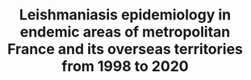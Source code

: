 ---
title: "Leishmaniasis epidemiology in endemic areas of metropolitan France and its overseas territories from 1998 to 2020"
journal: "PLoS Negl Trop Dis"
year: 2022
volume: 138
DOI: 10.1371/journal.pntd.0010745
pmid: 36206322
authorslist:
 -  author: Pasquier G
 -  author: Demar M
 -  author: Lami P
 -  author: Zribi A
 -  author: Marty P
 -  author: Buffet P
 -  author: Desbois-Nogard N
 -  author: Gangneux JP
 -  author: Simon S
 -  author: Blaizot R
 -  author: Couppié P
 -  author: Thiebaut L
 -  author: Pratlong F
 -  author: Dedet JP
 -  author: Bastien P
 -  author: Sterkers Y
 -  author: Ravel C
 -  author: Lachaud L
---